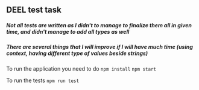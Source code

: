 ## DEEL test task

##### Not all tests are written as I didn't to manage to finalize them all in given time, and didn't manage to add all types as well

##### There are several things that I will improve if I will have much time (using context, having different type of values beside strings)

To run the application you need to do
    `npm install`
    `npm start`

To run the tests
    `npm run test`

